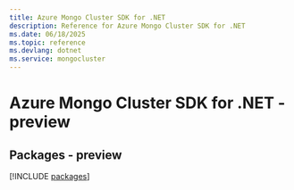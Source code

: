 ```yaml
---
title: Azure Mongo Cluster SDK for .NET
description: Reference for Azure Mongo Cluster SDK for .NET
ms.date: 06/18/2025
ms.topic: reference
ms.devlang: dotnet
ms.service: mongocluster
---
```

# Azure Mongo Cluster SDK for .NET - preview
## Packages - preview
[!INCLUDE [packages](mongo-cluster-index.md)]